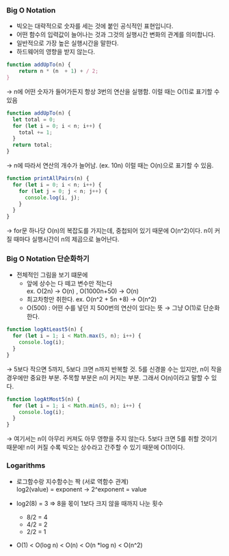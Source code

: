 ### Big O Notation

- 빅오는 대략적으로 숫자를 세는 것에 붙인 공식적인 표현입니다.
- 어떤 함수의 입력값이 늘어나는 것과 그것의 실행시간 변화의 관계를 의미합니다.
- 일반적으로 가장 높은 실행시간을 말한다.
- 하드웨어의 영향을 받지 않는다.

```javascript
function addUpTo(n) {
    return n * (n  + 1) + / 2;
}
```

$\rightarrow$ n에 어떤 숫자가 들어가든지 항상 3번의 연산을 실행함. 이럴 때는 O(1)로 표기할 수 있음

```javascript
function addUpTo(n) {
  let total = 0;
  for (let i = 0; i < n; i++) {
    total += 1;
  }
  return total;
}
```

$\rightarrow$ n에 따라서 연산의 개수가 늘어남. (ex. 10n) 이럴 때는 O(n)으로 표기할 수 있음.

```javascript
function printAllPairs(n) {
  for (let i = 0; i < n; i++) {
    for (let j = 0; j < n; j++) {
      console.log(i, j);
    }
  }
}
```

$\rightarrow$ for문 하나당 O(n)의 복잡도를 가지는데, 중첩되어 있기 때문에 O(n^2)이다. n이 커질 때마다 실행시간이 n의 제곱으로 늘어난다.

### Big O Notation 단순화하기

- 전체적인 그림을 보기 떄문에
  - 앞에 상수는 다 떼고 변수만 적는다 </br>
    ex. O(2n) $\rightarrow$ O(n) , O(1000n+50) $\rightarrow$ O(n)
  - 최고차항만 취한다.
    ex. O(n^2 + 5n +8) $\rightarrow$ O(n^2)
  - O(500) : 어떤 수를 넣던 지 500번의 연산이 있다는 뜻 $\rightarrow$ 그냥 O(1)로 단순화한다.

```javascript
function logAtLeast5(n) {
  for (let i = 1; i < Math.max(5, n); i++) {
    console.log(i);
  }
}
```

$\rightarrow$ 5보다 작으면 5까지, 5보다 크면 n까지 반복할 것. 5를 신경쓸 수는 있지만, n이 작을 경우에만 중요한 부분. 주목할 부분은 n이 커지는 부분. 그래서 O(n)이라고 말할 수 있다.

```javascript
function logAtMost5(n) {
  for (let i = 1; i < Math.min(5, n); i++) {
    console.log(i);
  }
}
```

$\rightarrow$ 여기서는 n이 아무리 커져도 아무 영향을 주지 않는다. 5보다 크면 5를 취할 것이기 때문에! n이 커질 수록 빅오는 상수라고 간주할 수 있기 때문에 O(1)이다.

### Logarithms

- 로그함수랑 지수함수는 짝 (서로 역함수 관계) </br>
  log2(value) = exponent $\rightarrow$ 2^exponent = value

- log2(8) = 3 => 8을 몫이 1보다 크지 않을 때까지 나눈 횟수 </br>

  - 8/2 = 4
  - 4/2 = 2
  - 2/2 = 1

- O(1) < O(log n) < O(n) < O(n \*log n) < O(n^2)
